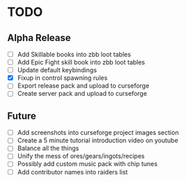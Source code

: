 TODO
===

## Alpha Release
- [ ] Add Skillable books into zbb loot tables
- [ ] Add Epic Fight skill book into zbb loot tables
- [ ] Update default keybindings
- [x] Fixup in control spawning rules
- [ ] Export release pack and upload to curseforge
- [ ] Create server pack and upload to curseforge

## Future
- [ ] Add screenshots into curseforge project images section
- [ ] Create a 5 minute tutorial introduction video on youtube
- [ ] Balance all the things
- [ ] Unify the mess of ores/gears/ingots/recipes
- [ ] Possibly add custom music pack with chip tunes
- [ ] Add contributor names into raiders list
